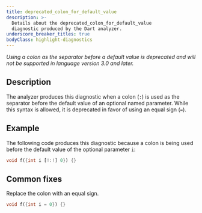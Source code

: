 ```yaml
---
title: deprecated_colon_for_default_value
description: >-
  Details about the deprecated_colon_for_default_value
  diagnostic produced by the Dart analyzer.
underscore_breaker_titles: true
bodyClass: highlight-diagnostics
---
```


_Using a colon as the separator before a default value is deprecated and will
not be supported in language version 3.0 and later._

## Description

The analyzer produces this diagnostic when a colon (`:`) is used as the
separator before the default value of an optional named parameter.
While this syntax is allowed, it is deprecated in favor of
using an equal sign (`=`).

## Example

The following code produces this diagnostic because a colon is being used
before the default value of the optional parameter `i`:

```dart
void f({int i [!:!] 0}) {}
```

## Common fixes

Replace the colon with an equal sign.

```dart
void f({int i = 0}) {}
```
